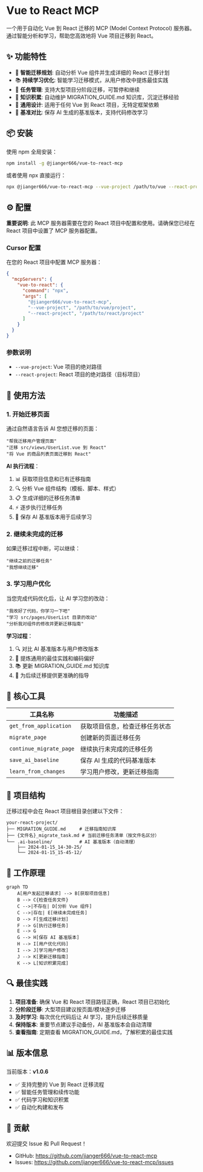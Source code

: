 # Vue to React MCP

一个用于自动化 Vue 到 React 迁移的 MCP (Model Context Protocol) 服务器。通过智能分析和学习，帮助您高效地将 Vue 项目迁移到 React。

## ✨ 功能特性

- 🚀 **智能迁移规划**: 自动分析 Vue 组件并生成详细的 React 迁移计划
- 📚 **持续学习优化**: 智能学习迁移模式，从用户修改中提炼最佳实践
- 🔄 **任务管理**: 支持大型项目分阶段迁移，可暂停和继续
- 📝 **知识积累**: 自动维护 MIGRATION_GUIDE.md 知识库，沉淀迁移经验
- 🎯 **通用设计**: 适用于任何 Vue 到 React 项目，无特定框架依赖
- 💾 **基准对比**: 保存 AI 生成的基准版本，支持代码修改学习

## 📦 安装

使用 npm 全局安装：

```bash
npm install -g @jianger666/vue-to-react-mcp
```

或者使用 npx 直接运行：

```bash
npx @jianger666/vue-to-react-mcp --vue-project /path/to/vue --react-project /path/to/react
```

## ⚙️ 配置

**重要说明**: 此 MCP 服务器需要在您的 React 项目中配置和使用。请确保您已经在 React 项目中设置了 MCP 服务器配置。

### Cursor 配置

在您的 React 项目中配置 MCP 服务器：

```json
{
  "mcpServers": {
    "vue-to-react": {
      "command": "npx",
      "args": [
        "@jianger666/vue-to-react-mcp",
        "--vue-project", "/path/to/vue/project",
        "--react-project", "/path/to/react/project"
      ]
    }
  }
}
```

### 参数说明

- `--vue-project`: Vue 项目的绝对路径
- `--react-project`: React 项目的绝对路径（目标项目）

## 🚀 使用方法

### 1. 开始迁移页面

通过自然语言告诉 AI 您想迁移的页面：

```
"帮我迁移用户管理页面"
"迁移 src/views/UserList.vue 到 React"
"将 Vue 的商品列表页面迁移到 React"
```

**AI 执行流程**：
1. 📊 获取项目信息和已有迁移指南
2. 🔍 分析 Vue 组件结构（模板、脚本、样式）
3. 📋 生成详细的迁移任务清单
4. ⚡ 逐步执行迁移任务
5. 💾 保存 AI 基准版本用于后续学习

### 2. 继续未完成的迁移

如果迁移过程中断，可以继续：

```
"继续之前的迁移任务"
"我想继续迁移"
```

### 3. 学习用户优化

当您完成代码优化后，让 AI 学习您的改动：

```
"我改好了代码，你学习一下吧"
"学习 src/pages/UserList 目录的改动"
"分析我对组件的修改并更新迁移指南"
```

**学习过程**：
1. 🔍 对比 AI 基准版本与用户修改版本
2. 📝 提炼通用的最佳实践和编码偏好
3. 📚 更新 MIGRATION_GUIDE.md 知识库
4. 🧠 为后续迁移提供更准确的指导

## 🔧 核心工具

| 工具名称 | 功能描述 |
|---------|---------|
| `get_from_application` | 获取项目信息，检查迁移任务状态 |
| `migrate_page` | 创建新的页面迁移任务 |
| `continue_migrate_page` | 继续执行未完成的迁移任务 |
| `save_ai_baseline` | 保存 AI 生成的代码基准版本 |
| `learn_from_changes` | 学习用户修改，更新迁移指南 |

## 📁 项目结构

迁移过程中会在 React 项目根目录创建以下文件：

```
your-react-project/
├── MIGRATION_GUIDE.md     # 迁移指南知识库
├── {文件名}_migrate_task.md # 当前迁移任务清单（按文件名区分）
└── .ai-baseline/          # AI 基准版本（自动清理）
    ├── 2024-01-15_14-30-25/
    └── 2024-01-15_15-45-12/
```

## 🎯 工作原理

```mermaid
graph TD
    A[用户发起迁移请求] --> B[获取项目信息]
    B --> C{检查任务文件}
    C -->|不存在| D[分析 Vue 组件]
    C -->|存在| E[继续未完成任务]
    D --> F[生成迁移计划]
    F --> G[执行迁移任务]
    E --> G
    G --> H[保存 AI 基准版本]
    H --> I[用户优化代码]
    I --> J[学习用户修改]
    J --> K[更新迁移指南]
    K --> L[知识积累完成]
```

## 🔍 最佳实践

1. **项目准备**: 确保 Vue 和 React 项目路径正确，React 项目已初始化
2. **分阶段迁移**: 大型项目建议按页面/模块逐步迁移
3. **及时学习**: 每次优化代码后让 AI 学习，提升后续迁移质量
4. **保持版本**: 重要节点建议手动备份，AI 基准版本会自动清理
5. **查看指南**: 定期查看 MIGRATION_GUIDE.md，了解积累的最佳实践

## 📊 版本信息

当前版本：**v1.0.6**

- ✅ 支持完整的 Vue 到 React 迁移流程
- ✅ 智能任务管理和续传功能
- ✅ 代码学习和知识积累
- ✅ 自动化构建和发布

## 🤝 贡献

欢迎提交 Issue 和 Pull Request！

- GitHub: https://github.com/jianger666/vue-to-react-mcp
- Issues: https://github.com/jianger666/vue-to-react-mcp/issues

